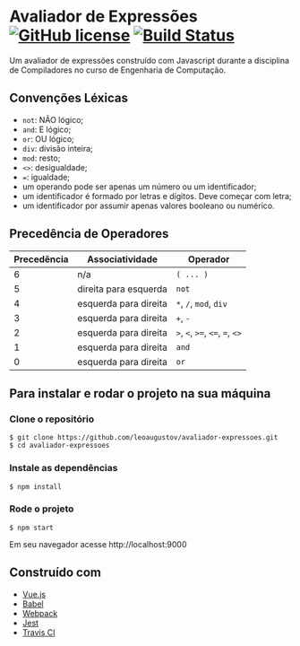 # Avaliador de Expressões [![GitHub license](https://img.shields.io/badge/license-MIT-blue.svg)](https://github.com/leoaugustov/avaliador-expressoes/blob/master/LICENSE) [![Build Status](https://travis-ci.org/leoaugustov/avaliador-expressoes.svg?branch=master)](https://travis-ci.org/leoaugustov/avaliador-expressoes)

Um avaliador de expressões construído com Javascript durante a disciplina de Compiladores no curso de Engenharia de Computação.

## Convenções Léxicas
 - `not`: NÃO lógico;
 - `and`: E lógico;
 - `or`: OU lógico;
 - `div`: divisão inteira;
 - `mod`: resto;
 - `<>`: desigualdade;
 - `=`: igualdade;
 - um operando pode ser apenas um número ou um identificador;
 - um identificador é formado por letras e dígitos. Deve começar com letra;
 - um identificador por assumir apenas valores booleano ou numérico.

## Precedência de Operadores
| Precedência | Associatividade | Operador |
|--|--|--|
| 6 | n/a | `( ... )` |
| 5 | direita para esquerda | `not` |
| 4 | esquerda para direita | `*`, `/`, `mod`, `div` |
| 3 | esquerda para direita | `+`, `-` |
| 2 | esquerda para direita | `>`, `<`, `>=`, `<=`, `=`, `<>` |
| 1 | esquerda para direita | `and` |
| 0 | esquerda para direita | `or` |

## Para instalar e rodar o projeto na sua máquina
### Clone o repositório
    $ git clone https://github.com/leoaugustov/avaliador-expressoes.git
    $ cd avaliador-expressoes

### Instale as dependências
    $ npm install

### Rode o projeto
    $ npm start

Em seu navegador acesse http://localhost:9000

## Construído com
- [Vue.js](https://br.vuejs.org/index.html)
- [Babel](https://babeljs.io/)
- [Webpack](https://webpack.js.org/)
- [Jest](https://jestjs.io/)
- [Travis CI](https://travis-ci.com/)